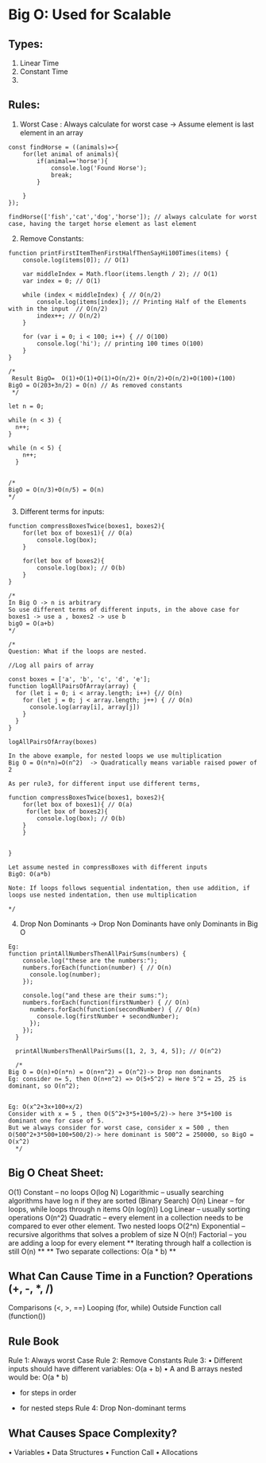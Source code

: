 # Big O: Used for Scalable 

## Types:

1. Linear Time 
2. Constant Time
3. 

## Rules:

1. Worst Case : Always calculate for worst case -> Assume element is last element in an array
```
const findHorse = ((animals)=>{
    for(let animal of animals){
        if(animal=='horse'){
            console.log('Found Horse');
            break;
        }

    }
});

findHorse(['fish','cat','dog','horse']); // always calculate for worst case, having the target horse element as last element

```

2. Remove Constants: 
```
function printFirstItemThenFirstHalfThenSayHi100Times(items) {
    console.log(items[0]); // O(1)

    var middleIndex = Math.floor(items.length / 2); // O(1)
    var index = 0; // O(1)

    while (index < middleIndex) { // O(n/2)
        console.log(items[index]); // Printing Half of the Elements with in the input  // O(n/2)
        index++; // O(n/2)
    }

    for (var i = 0; i < 100; i++) { // O(100)
        console.log('hi'); // printing 100 times O(100)
    }
}

/*
 Result BigO=  O(1)+O(1)+O(1)+O(n/2)+ O(n/2)+O(n/2)+O(100)+(100)
BigO = O(203+3n/2) = O(n) // As removed constants 
 */

let n = 0;

while (n < 3) {
  n++;
}

while (n < 5) {
    n++;
  }
  

/*
BigO = O(n/3)+O(n/5) = O(n)
*/
```

3. Different terms for inputs:
```
function compressBoxesTwice(boxes1, boxes2){
    for(let box of boxes1){ // O(a)
        console.log(box);
    }

    for(let box of boxes2){
        console.log(box); // O(b)
    }
}

/*
In Big O -> n is arbitrary 
So use different terms of different inputs, in the above case for boxes1 -> use a , boxes2 -> use b
bigO = O(a+b)
*/

/*
Question: What if the loops are nested.

//Log all pairs of array

const boxes = ['a', 'b', 'c', 'd', 'e'];
function logAllPairsOfArray(array) {
  for (let i = 0; i < array.length; i++) {// O(n)
    for (let j = 0; j < array.length; j++) { // O(n)
      console.log(array[i], array[j])
    }
  }
}

logAllPairsOfArray(boxes)

In the above example, for nested loops we use multiplication
Big O = O(n*n)=O(n^2)  -> Quadratically means variable raised power of 2

As per rule3, for different input use different terms,

function compressBoxesTwice(boxes1, boxes2){
    for(let box of boxes1){ // O(a)
     for(let box of boxes2){
        console.log(box); // O(b)
    }
    }

   
}

Let assume nested in compressBoxes with different inputs
BigO: O(a*b)

Note: If loops follows sequential indentation, then use addition, if loops use nested indentation, then use multiplication 

*/

``` 
4. Drop Non Dominants -> Drop Non Dominants have only Dominants in Big O 
```
Eg: 
function printAllNumbersThenAllPairSums(numbers) {
    console.log("these are the numbers:");
    numbers.forEach(function(number) { // O(n)
      console.log(number);
    });
  
    console.log("and these are their sums:");
    numbers.forEach(function(firstNumber) { // O(n)
      numbers.forEach(function(secondNumber) { // O(n)
        console.log(firstNumber + secondNumber);
      });
    });
  }
  
  printAllNumbersThenAllPairSums([1, 2, 3, 4, 5]); // O(n^2)

  /*
Big O = O(n)+O(n*n) = O(n+n^2) = O(n^2)-> Drop non dominants
Eg: consider n= 5, then O(n+n^2) => O(5+5^2) = Here 5^2 = 25, 25 is dominant, so O(n^2);


Eg: O(x^2+3x+100+x/2) 
Consider with x = 5 , then O(5^2+3*5+100+5/2)-> here 3*5+100 is dominant one for case of 5.
But we always consider for worst case, consider x = 500 , then O(500^2+3*500+100+500/2)-> here dominant is 500^2 = 250000, so BigO = O(x^2)
  */
```

## Big O Cheat Sheet: 

O(1) Constant – no loops
O(log N) Logarithmic – usually searching algorithms have log n if they are sorted (Binary Search) O(n) Linear – for loops, while loops through n items
O(n log(n)) Log Linear – usually sorting operations
O(n^2) Quadratic – every element in a collection needs to be compared to ever other element. Two nested loops
O(2^n) Exponential – recursive algorithms that solves a problem of size N
O(n!) Factorial – you are adding a loop for every element
** Iterating through half a collection is still O(n) **
** Two separate collections: O(a * b) **

## What Can Cause Time in a Function? Operations (+, -, *, /)

Comparisons (<, >, ==)
Looping (for, while)
Outside Function call (function())

## Rule Book

Rule 1: Always worst Case
Rule 2: Remove Constants Rule 3:
• Different inputs should have different variables: O(a + b)
• A and B arrays nested would be: O(a * b)
+ for steps in order
* for nested steps
Rule 4: Drop Non-dominant terms


## What Causes Space Complexity?
• Variables
• Data Structures
• Function Call
• Allocations



